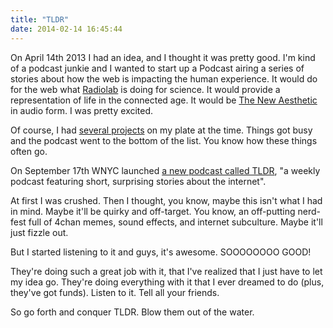 ```yaml
---
title: "TLDR"
date: 2014-02-14 16:45:44
---
```


On April 14th 2013 I had an idea, and I thought it was pretty good. I'm kind of a podcast junkie and I wanted to start up a Podcast airing a series of stories about how the web is impacting the human experience. It would do for the web what [Radiolab][1] is doing for science. It would provide a representation of life in the connected age. It would be [The New Aesthetic][2] in audio form. I was pretty excited.

[1]: http://www.radiolab.org/
[2]: http://new-aesthetic.tumblr.com/about

Of course, I had [several projects][3] on my plate at the time. Things got busy and the podcast went to the bottom of the list. You know how these things often go.

[3]: {{site.url}}/projects

On September 17th WNYC launched [a new podcast called TLDR][4], "a weekly podcast featuring short, surprising stories about the internet".

[4]: https://itunes.apple.com/us/podcast/tldr/id709617583?mt=2

At first I was crushed. Then I thought, you know, maybe this isn't what I had in mind. Maybe it'll be quirky and off-target. You know, an off-putting nerd-fest full of 4chan memes, sound effects, and internet subculture. Maybe it'll just fizzle out.

But I started listening to it and guys, it's awesome. SOOOOOOOO GOOD!

They're doing such a great job with it, that I've realized that I just have to let my idea go. They're doing everything with it that I ever dreamed to do (plus, they've got funds). Listen to it. Tell all your friends.

So go forth and conquer TLDR. Blow them out of the water.
